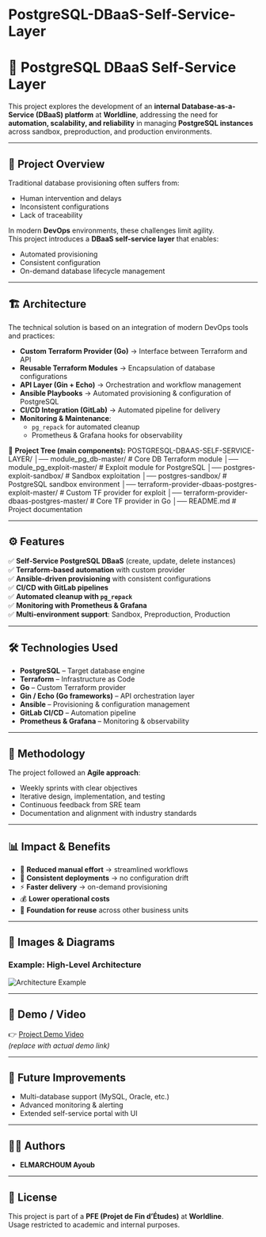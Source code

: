 # PostgreSQL-DBaaS-Self-Service-Layer
# 📘 PostgreSQL DBaaS Self-Service Layer

This project explores the development of an **internal Database-as-a-Service (DBaaS) platform** at **Worldline**, addressing the need for **automation, scalability, and reliability** in managing **PostgreSQL instances** across sandbox, preproduction, and production environments.  

---

## 🚀 Project Overview

Traditional database provisioning often suffers from:
- Human intervention and delays  
- Inconsistent configurations  
- Lack of traceability  

In modern **DevOps** environments, these challenges limit agility.  
This project introduces a **DBaaS self-service layer** that enables:
- Automated provisioning  
- Consistent configuration  
- On-demand database lifecycle management  

---

## 🏗️ Architecture

The technical solution is based on an integration of modern DevOps tools and practices:

- **Custom Terraform Provider (Go)** → Interface between Terraform and API  
- **Reusable Terraform Modules** → Encapsulation of database configurations  
- **API Layer (Gin + Echo)** → Orchestration and workflow management  
- **Ansible Playbooks** → Automated provisioning & configuration of PostgreSQL  
- **CI/CD Integration (GitLab)** → Automated pipeline for delivery  
- **Monitoring & Maintenance**:  
  - `pg_repack` for automated cleanup  
  - Prometheus & Grafana hooks for observability  

📌 **Project Tree (main components):**
POSTGRESQL-DBAAS-SELF-SERVICE-LAYER/
│── module_pg_db-master/ # Core DB Terraform module
│── module_pg_exploit-master/ # Exploit module for PostgreSQL
│── postgres-exploit-sandbox/ # Sandbox exploitation
│── postgres-sandbox/ # PostgreSQL sandbox environment
│── terraform-provider-dbaas-postgres-exploit-master/ # Custom TF provider for exploit
│── terraform-provider-dbaas-postgres-master/ # Core TF provider in Go
│── README.md # Project documentation

---

## ⚙️ Features

✅ **Self-Service PostgreSQL DBaaS** (create, update, delete instances)  
✅ **Terraform-based automation** with custom provider  
✅ **Ansible-driven provisioning** with consistent configurations  
✅ **CI/CD with GitLab pipelines**  
✅ **Automated cleanup with `pg_repack`**  
✅ **Monitoring with Prometheus & Grafana**  
✅ **Multi-environment support**: Sandbox, Preproduction, Production  

---

## 🛠️ Technologies Used

- **PostgreSQL** – Target database engine  
- **Terraform** – Infrastructure as Code  
- **Go** – Custom Terraform provider  
- **Gin / Echo (Go frameworks)** – API orchestration layer  
- **Ansible** – Provisioning & configuration management  
- **GitLab CI/CD** – Automation pipeline  
- **Prometheus & Grafana** – Monitoring & observability  

---

## 🎯 Methodology

The project followed an **Agile approach**:
- Weekly sprints with clear objectives  
- Iterative design, implementation, and testing  
- Continuous feedback from SRE team  
- Documentation and alignment with industry standards  

---

## 📊 Impact & Benefits

- 🚀 **Reduced manual effort** → streamlined workflows  
- 🔄 **Consistent deployments** → no configuration drift  
- ⚡ **Faster delivery** → on-demand provisioning  
- 💰 **Lower operational costs**  
- 🔧 **Foundation for reuse** across other business units  

---

## 📸 Images & Diagrams

### Example: High-Level Architecture
![Architecture Example](https://upload.wikimedia.org/wikipedia/commons/4/48/Markdown-mark.svg)

---

## 🎥 Demo / Video

👉 [Project Demo Video](https://www.youtube.com/watch?v=dQw4w9WgXcQ)  
*(replace with actual demo link)*  

---

## 📌 Future Improvements

- Multi-database support (MySQL, Oracle, etc.)  
- Advanced monitoring & alerting  
- Extended self-service portal with UI  

---

## 🧑‍💻 Authors

- **ELMARCHOUM Ayoub**  

---

## 📄 License

This project is part of a **PFE (Projet de Fin d’Études)** at **Worldline**.  
Usage restricted to academic and internal purposes.
